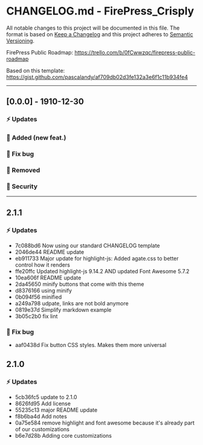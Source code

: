 # CHANGELOG.md - FirePress_Crisply

All notable changes to this project will be documented in this file. The format is based on [Keep a Changelog](https://keepachangelog.com/en/1.0.0/) and this project adheres to [Semantic Versioning](https://semver.org/spec/v2.0.0.html).

FirePress Public Roadmap:
https://trello.com/b/0fCwwzqc/firepress-public-roadmap

Based on this template:
https://gist.github.com/pascalandy/af709db02d3fe132a3e6f1c11b934fe4

---

## [0.0.0] - 1910-12-30

### ⚡️ Updates
### 🚀 Added (new feat.)
### 🐛 Fix bug
### 🛑 Removed
### 🔑 Security

---


## 2.1.1
### ⚡️ Updates
- 7c088bd6 Now using our standard CHANGELOG template
- 2046de44 README update
- eb911733 Major update for highlight-js: Added agate.css to better control how it renders
- ffe20ffc Updated highlight-js 9.14.2 AND updated Font Awesome 5.7.2
- 10ea606f README update
- 2da45650 minify buttons that come with this theme
- d8376166 using minify
- 0b094f56 minified
- a249a798 udpate, links are not bold anymore
- 0819e37d Simplify markdown example
- 3b05c2b0 fix lint

### 🐛 Fix bug
- aaf0438d Fix button CSS styles. Makes them more universal


## 2.1.0
### ⚡️ Updates
- 5cb36fc5 update to 2.1.0
- 8626fd95 Add license
- 55235c13 major README update
- f8b6ba4d Add notes
- 0a75e584 remove highlight and font awesome because it's already part of our customizations
- b6e7d28b Adding core customizations